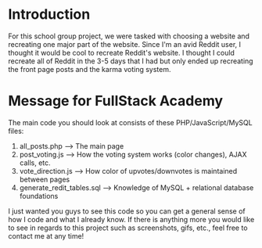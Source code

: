 # Introduction 
For this school group project, we were tasked with choosing a website and recreating one major part of the website. 
Since I'm an avid Reddit user, I thought it would be cool to recreate Reddit's website. I thought I could recreate 
all of Reddit in the 3-5 days that I had but only ended up recreating the front page posts and the karma voting system.

# Message for FullStack Academy
The main code you should look at consists of these PHP/JavaScript/MySQL files: <br />
1. all_posts.php --> The main page <br />
2. post_voting.js --> How the voting system works (color changes), AJAX calls, etc. <br />
3. vote_direction.js --> How color of upvotes/downvotes is maintained between pages <br />
4. generate_redit_tables.sql --> Knowledge of MySQL + relational database foundations <br />

I just wanted you guys to see this code so you can get a general sense of how I code and what I already know. If there is anything more you would like to see in regards to this project such as screenshots, gifs, etc., feel free to contact me at any time!
